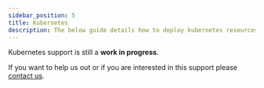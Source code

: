 ```yaml
---
sidebar_position: 5
title: Kubernetes
description: The below guide details how to deploy kubernetes resources to run Conduktor Platform.
---
```


Kubernetes support is still a **work in progress**. 

If you want to help us out or if you are interested in this support please [contact us](https://www.conduktor.io/contact).
